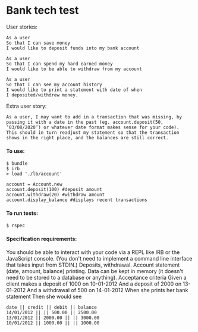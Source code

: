 # Bank tech test

User stories:

```
As a user
So that I can save money
I would like to deposit funds into my bank account
```

```
As a user
So that I can spend my hard earned money
I would like to be able to withdraw from my account
```

```
As a user
So that I can see my account history
I would like to print a statement with date of when
I deposited/withdrew money.
```

Extra user story:

```
As a user, I may want to add in a transaction that was missing, by passing it with a date in the past (eg. account.deposit(50, ’03/08/2020’) or whatever date format makes sense for your code).
This should in turn readjust my statement so that the transaction shows in the right place, and the balances are still correct.
```

#### To use:

```
$ bundle
$ irb
> load './lb/account'
```

```
account = Account.new
account.deposit(100) #deposit amount
account.withdraw(20) #withdraw amount
account.display_balance #displays recent transactions
```

#### To run tests:

```
$ rspec
```

#### Specification requirements:

You should be able to interact with your code via a REPL like IRB or the JavaScript console. (You don't need to implement a command line interface that takes input from STDIN.)
Deposits, withdrawal.
Account statement (date, amount, balance) printing.
Data can be kept in memory (it doesn't need to be stored to a database or anything).
Acceptance criteria
Given a client makes a deposit of 1000 on 10-01-2012
And a deposit of 2000 on 13-01-2012
And a withdrawal of 500 on 14-01-2012
When she prints her bank statement
Then she would see

```
date || credit || debit || balance
14/01/2012 || || 500.00 || 2500.00
13/01/2012 || 2000.00 || || 3000.00
10/01/2012 || 1000.00 || || 1000.00
```
